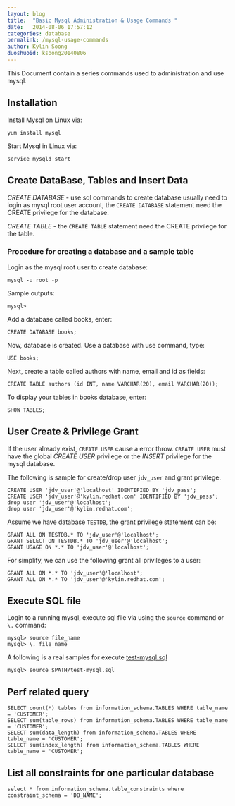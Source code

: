 ```yaml
---
layout: blog
title:  "Basic Mysql Administration & Usage Commands "
date:   2014-08-06 17:57:12
categories: database
permalink: /mysql-usage-commands
author: Kylin Soong
duoshuoid: ksoong20140806
---
```



This Document contain a series commands used to administration and use mysql.


## Installation

Install Mysql on Linux via:

~~~
yum install mysql
~~~

Start Mysql in Linux via:

~~~
service mysqld start
~~~


## Create DataBase, Tables and Insert Data

*CREATE DATABASE* - use sql commands to create database usually need to login as mysql root user account, the `CREATE DATABASE` statement need the CREATE privilege for the database.

*CREATE TABLE* - the `CREATE TABLE` statement need  the CREATE privilege for the table.

### Procedure for creating a database and a sample table

Login as the mysql root user to create database:

~~~
mysql -u root -p
~~~

Sample outputs:

~~~
mysql>
~~~

Add a database called books, enter:

~~~
CREATE DATABASE books;
~~~

Now, database is created. Use a database with use command, type:

~~~
USE books;
~~~

Next, create a table called authors with name, email and id as fields:

~~~
CREATE TABLE authors (id INT, name VARCHAR(20), email VARCHAR(20));
~~~

To display your tables in books database, enter:

~~~
SHOW TABLES;
~~~

## User Create & Privilege Grant

If the user already exist, `CREATE USER` cause a error throw. `CREATE USER` must have the global *CREATE USER* privilege or the *INSERT* privilege for the mysql database.

The following is sample for create/drop user `jdv_user` and grant privilege.

~~~
CREATE USER 'jdv_user'@'localhost' IDENTIFIED BY 'jdv_pass';
CREATE USER 'jdv_user'@'kylin.redhat.com' IDENTIFIED BY 'jdv_pass';
drop user 'jdv_user'@'localhost';
drop user 'jdv_user'@'kylin.redhat.com';
~~~

Assume we have database `TESTDB`, the grant privilege statement can be:

~~~
GRANT ALL ON TESTDB.* TO 'jdv_user'@'localhost';
GRANT SELECT ON TESTDB.* TO 'jdv_user'@'localhost';
GRANT USAGE ON *.* TO 'jdv_user'@'localhost';
~~~

For simplify, we can use the following grant all privileges to a user:

~~~
GRANT ALL ON *.* TO 'jdv_user'@'localhost';
GRANT ALL ON *.* TO 'jdv_user'@'kylin.redhat.com';
~~~

## Execute SQL file

Login to a running mysql, execute sql file via using the `source` command or `\.` command: 

~~~
mysql> source file_name
mysql> \. file_name
~~~

A following is a real samples for execute [test-mysql.sql]()

~~~
mysql> source $PATH/test-mysql.sql
~~~

## Perf related query

~~~
SELECT count(*) tables from information_schema.TABLES WHERE table_name = 'CUSTOMER';
SELECT sum(table_rows) from information_schema.TABLES WHERE table_name = 'CUSTOMER';
SELECT sum(data_length) from information_schema.TABLES WHERE table_name = 'CUSTOMER';
SELECT sum(index_length) from information_schema.TABLES WHERE table_name = 'CUSTOMER';
~~~

## List all constraints for one particular database

~~~
select * from information_schema.table_constraints where constraint_schema = 'DB_NAME';
~~~
